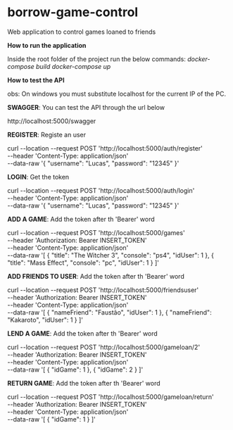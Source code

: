 # borrow-game-control
Web application to control games loaned to friends


**How to run the application**

Inside the root folder of the project run the below commands:
*docker-compose build*
*docker-compose up*
 
**How to test the API**

obs: On windows you must substitute localhost for the current IP of the PC.

**SWAGGER**: You can test the API through the url below

http://localhost:5000/swagger

**REGISTER**: Registe an user

curl --location --request POST 'http://localhost:5000/auth/register' \
--header 'Content-Type: application/json' \
--data-raw '{
    "username": "Lucas",
    "password": "12345"
}'


**LOGIN**: Get the token

curl --location --request POST 'http://localhost:5000/auth/login' \
--header 'Content-Type: application/json' \
--data-raw '{
    "username": "Lucas",
    "password": "12345"
}'

**ADD A GAME**: Add the token after th 'Bearer' word

curl --location --request POST 'http://localhost:5000/games' \
--header 'Authorization: Bearer INSERT_TOKEN' \
--header 'Content-Type: application/json' \
--data-raw '[
    {
        "title": "The Witcher 3",
        "console": "ps4",
        "idUser": 1
    },
    {
        "title": "Mass Effect",
        "console": "pc",
        "idUser": 1
    }
]'

**ADD FRIENDS TO USER**: Add the token after th 'Bearer' word

curl --location --request POST 'http://localhost:5000/friendsuser' \
--header 'Authorization: Bearer INSERT_TOKEN' \
--header 'Content-Type: application/json' \
--data-raw '[
    {
        "nameFriend": "Faustão",
        "idUser": 1
    },
    {
        "nameFriend": "Kakaroto",
        "idUser": 1
    }
]'

**LEND A GAME**: Add the token after th 'Bearer' word

curl --location --request POST 'http://localhost:5000/gameloan/2' \
--header 'Authorization: Bearer INSERT_TOKEN' \
--header 'Content-Type: application/json' \
--data-raw '[
    {
        "idGame": 1
    },
    {
        "idGame": 2
    }
]'

**RETURN GAME**: Add the token after th 'Bearer' word

curl --location --request POST 'http://localhost:5000/gameloan/return' \
--header 'Authorization: Bearer INSERT_TOKEN' \
--header 'Content-Type: application/json' \
--data-raw '[
    {
        "idGame": 1
    }
]'